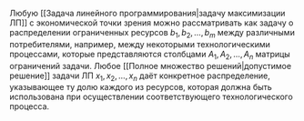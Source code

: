 Любую [[Задача линейного программирования|задачу максимизации ЛП]] с экономической точки зрения можно рассматривать как задачу о распределении ограниченных ресурсов $b_1, b_2, \dots, b_m$ между различными потребителями, например, между некоторыми технологическими процессами, которые представляются столбцами $A_1, A_2, \dots, A_n$ матрицы ограничений задачи. Любое [[Полное множество решений|допустимое решение]] задачи ЛП $x_1, x_2, \dots, x_n$ даёт конкретное распределение, указывающее ту долю каждого из ресурсов, которая должна быть использована при осуществлении соответствующего технологического процесса.